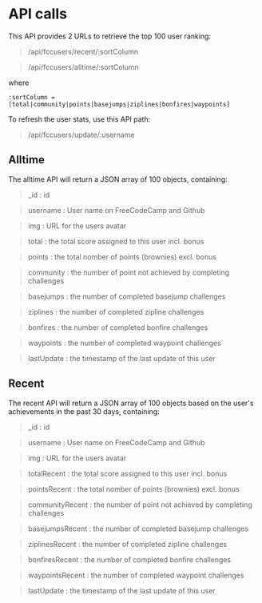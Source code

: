 API calls
==========

This API provides 2 URLs to retrieve the top 100 user ranking:

> /api/fccusers/recent/:sortColumn

> /api/fccusers/alltime/:sortColumn

where 
```
:sortColumn = [total|community|points|basejumps|ziplines|bonfires|waypoints]
```


To refresh the user stats, use this API path: 

> /api/fccusers/update/:username


Alltime
-------
The alltime API will return a JSON array of 100 objects, containing:

> _id		  :	id

> username   :	User name on FreeCodeCamp and Github

> img        :	URL for the users avatar

> total      :	the total score assigned to this user incl. bonus

> points     :	the total nomber of points (brownies) excl. bonus

> community  :	the number of point not achieved by completing challenges

> basejumps  :	the number of completed basejump challenges

> ziplines   :	the number of completed zipline challenges

> bonfires   :	the number of completed bonfire challenges

> waypoints  :	the number of completed waypoint challenges

> lastUpdate :	the timestamp of the last update of this user


Recent
-------
The recent API will return a JSON array of 100 objects based on the user's achievements in the past 30 days, containing:

> _id		          :	id

> username   		 :	User name on FreeCodeCamp and Github

> img        		 :	URL for the users avatar

> totalRecent      :	the total score assigned to this user incl. bonus

> pointsRecent     :	the total nomber of points (brownies) excl. bonus

> communityRecent  :	the number of point not achieved by completing challenges

> basejumpsRecent  :	the number of completed basejump challenges

> ziplinesRecent   :	the number of completed zipline challenges

> bonfiresRecent   :	the number of completed bonfire challenges

> waypointsRecent  :	the number of completed waypoint challenges

> lastUpdate       :	the timestamp of the last update of this user
